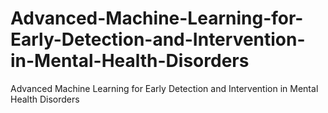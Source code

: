 # Advanced-Machine-Learning-for-Early-Detection-and-Intervention-in-Mental-Health-Disorders
Advanced Machine Learning for Early Detection and Intervention in Mental Health Disorders
